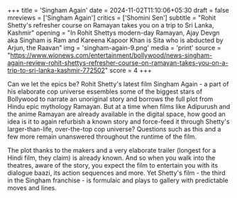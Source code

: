 +++
title = 'Singham Again'
date = 2024-11-02T11:10:06+05:30
draft = false
mreviews = ['Singham Again']
critics = ['Shomini Sen']
subtitle = "Rohit Shetty's refresher course on Ramayan takes you on a trip to Sri Lanka, Kashmir"
opening = "In Rohit Shettys modern-day Ramayan, Ajay Devgn aka Singham is Ram and Kareena Kapoor Khan is Sita who is abducted by Arjun, the Raavan"
img = 'singham-again-9.png'
media = 'print'
source = "https://www.wionews.com/entertainment/bollywood/news-singham-again-review-rohit-shettys-refresher-course-on-ramayan-takes-you-on-a-trip-to-sri-lanka-kashmir-772502"
score = 4
+++

Can we let the epics be? Rohit Shetty's latest film Singham Again - a part of his elaborate cop universe essembles some of the biggest stars of Bollywood to narrate an unoriginal story and borrows the full plot from Hindu epic mythology Ramayan. But at a time when films like Adipurush and the anime Ramayan are already available in the digital space, how good an idea is it to again refurbish a known story and force-feed it through Shetty's larger-than-life, over-the-top cop universe? Questions such as this and a few more remain unanswered throughout the runtime of the film.

The plot thanks to the makers and a very elaborate trailer (longest for a Hindi film, they claim) is already known. And so when you walk into the theatres, aware of the story, you expect the film to entertain you with its dialogue baazi, its action sequences and more. Yet Shetty's film - the third in the Singham franchise - is formulaic and plays to gallery with predictable moves and lines.
